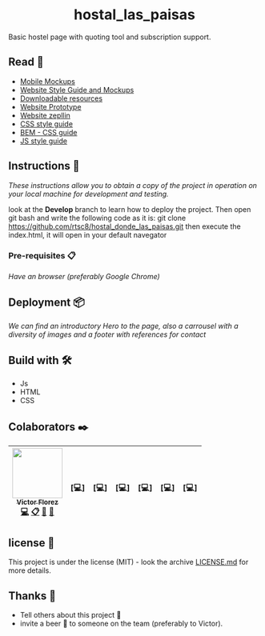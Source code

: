 <h1 align="center"> hostal_las_paisas </h1>

Basic hostel page with quoting tool and subscription support.

## Read 📄

* [Mobile Mockups](https://scene.zeplin.io/project/5ca139b23af358054bcab181)
* [Website Style Guide and Mockups](https://scene.zeplin.io/project/5ca139b23af358054bcab181)
* [Downloadable resources](https://app.zeplin.io/project/5ca139b23af358054bcab181/dashboard)
* [Website Prototype](https://sketch.cloud/s/0xOEG/R1Zx1o8/play)
* [Website zepllin](https://sketch.cloud/s/0xOEG)
* [CSS style guide](https://github.com/airbnb/css#css)
* [BEM - CSS guide](http://getbem.com/introduction/)
* [JS style guide](https://github.com/airbnb/javascript)

## Instructions 🚀

_These instructions allow you to obtain a copy of the project in operation on your local machine for development and testing._

look at the **Develop** branch to learn how to deploy the project.
Then open git bash and write the following code as it is: git clone https://github.com/rtsc8/hostal_donde_las_paisas.git
then execute the index.html, it will open in your default navegator

### Pre-requisites 📋

_Have an browser (preferably Google Chrome)_

## Deployment 📦

_We can find an introductory Hero to the page, also a carrousel with a diversity of images and a footer with references for contact_

## Build with 🛠️

* Js
* HTML
* CSS

## Colaborators ✒️
<!-- ALL-CONTRIBUTORS-LIST:START - Do not remove or modify this section -->
<!-- prettier-ignore -->
| [<img src="https://avatars2.githubusercontent.com/u/27802233?s=400&u=172450d19b7685357313b65d265cbe5c377484d1&v=4" width="100px;"/><br /><sub><b>Victor Florez</b></sub>](https://github.com/Sonny97)<br />[💻](https://github.com/rtsc8/hostal_donde_las_paisas/commits/develop "Code") [📋](#eventOrganizing-VictorFlorez "Event Organizing") [📖](https://github.com/rtsc8/hostal_donde_las_paisas/commits/develop "Documentation") [📢](#talk-VictorFlorez "Talkative") | <br />[💻]| <br />[💻]| <br />[💻]| <br />[💻] | <br />[💻] | <br />[💻] |
| :---: | :---: | :---: | :---: | :---: | :---: | :---: |

<!-- ALL-CONTRIBUTORS-LIST:END -->
## license 📄

This project is under the license (MIT) - look the archive [LICENSE.md](LICENSE.md) for more details.

## Thanks 🎁

* Tell others about this project 📢
* invite a beer 🍺 to someone on the team (preferably to Victor). 
